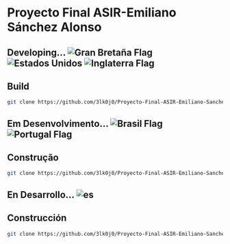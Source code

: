 # Proyecto Final ASIR-Emiliano Sánchez Alonso

## Developing... ![Gran Bretaña Flag](https://flagcdn.com/w20/gb.png) ![Estados Unidos](https://flagcdn.com/w20/us.png) ![Inglaterra Flag](https://flagcdn.com/w20/gb-eng.png) 
## Build
```bash
git clone https://github.com/3lk0j0/Proyecto-Final-ASIR-Emiliano-Sanchez-Alonso.git
```

## Em Desenvolvimento... ![Brasil Flag](https://flagcdn.com/w20/br.png) ![Portugal Flag](https://flagcdn.com/w20/pt.png) 
## Construção
```bash
git clone https://github.com/3lk0j0/Proyecto-Final-ASIR-Emiliano-Sanchez-Alonso.git
```

## En Desarrollo... ![es](https://twemoji.maxcdn.com/v/latest/svg/1f1ea-1f1f8.svg)
## Construcción
```bash
git clone https://github.com/3lk0j0/Proyecto-Final-ASIR-Emiliano-Sanchez-Alonso.git
```
